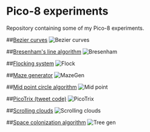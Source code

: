 
# Pico-8 experiments
Repository containing some of my Pico-8 experiments.

##[Bezier curves](bezier.p8)
![Bezier curves](imgs/bezier.gif)

##[Bresenham's line algorithm](bresenham.p8)
![Bresenham](imgs/bresenham.gif)

##[Flocking system](flock.p8)
![Flock](imgs/flock.gif)

##[Maze generator](mazegen.p8)
![MazeGen](imgs/mazegen.gif)

##[Mid point circle algorithm](midpointcircle.p8)
![Mid point](imgs/midpointcircle.gif)

##[PicoTrix (tweet code)](picotrix.p8)
![PicoTrix](imgs/picotrix.gif)

##[Scrolling clouds](scrollingclouds.p8)
![Scrolling clouds](imgs/scrollingclouds.gif)

##[Space colonization algorithm](treegen.p8)
![Tree gen](imgs/treegen.gif)
